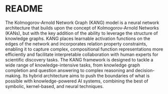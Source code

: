 # README

The Kolmogorov-Arnold Network Graph (KANG) model is a neural network architecture that builds upon the concept of Kolmogorov-Arnold Networks (KANs), but with the key addition of the ability to leverage the structure of knowledge graphs. KANG places learnable activation functions on the edges of the network and incorporates relation property constraints, enabling it to capture complex, compositional function representations more efficiently and facilitate interpretable collaboration with human experts for scientific discovery tasks. The KANG framework is designed to tackle a wide range of knowledge-intensive tasks, from knowledge graph completion and question answering to complex reasoning and decision-making. Its hybrid architecture aims to push the boundaries of what is possible with knowledge-powered AI systems, combining the best of symbolic, kernel-based, and neural techniques.
